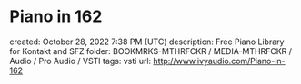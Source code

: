 # Piano in 162

created: October 28, 2022 7:38 PM (UTC)
description: Free Piano Library for Kontakt and SFZ
folder: BOOKMRKS-MTHRFCKR / MEDIA-MTHRFCKR / Audio / Pro Audio / VSTI
tags: vsti
url: http://www.ivyaudio.com/Piano-in-162